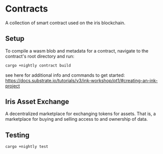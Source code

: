 # Contracts

A collection of smart contract used on the iris blockchain.

## Setup

To compile a wasm blob and metadata for a contract, navigate to the contract's root directory and run:

``` bash
cargo +nightly contract build
```

see here for additional info and commands to get started: https://docs.substrate.io/tutorials/v3/ink-workshop/pt1/#creating-an-ink-project

## Iris Asset Exchange

A decentralized marketplace for exchanging tokens for assets. That is, a marketplace for buying and selling access to and ownership of data.

## Testing

``` bash
cargo +nightly test
```
